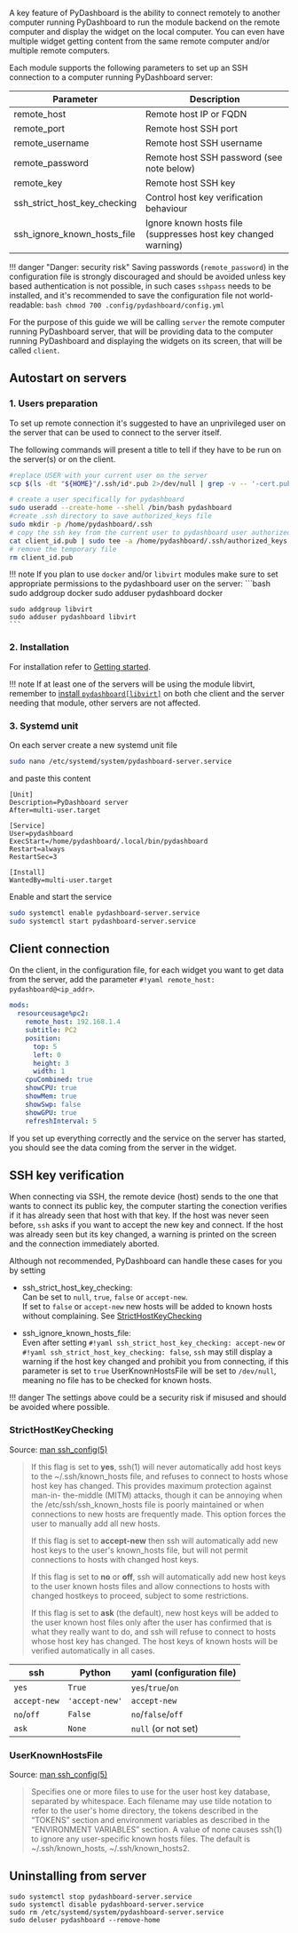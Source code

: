 A key feature of PyDashboard is the ability to connect remotely to another computer running PyDashboard to run the
module backend on the remote computer and display the widget on the local computer. You can even have multiple widget
getting content from the same remote computer and/or multiple remote computers.

Each module supports the following parameters to set up an SSH connection to a computer running PyDashboard server:

| Parameter                    | Description                                                   |
|------------------------------|---------------------------------------------------------------|
| remote_host                  | Remote host IP or FQDN                                        |
| remote_port                  | Remote host SSH port                                          |
| remote_username              | Remote host SSH username                                      |
| remote_password              | Remote host SSH password (see note below)                     |
| remote_key                   | Remote host SSH key                                           |
| ssh_strict_host_key_checking | Control host key verification behaviour                       |
| ssh_ignore_known_hosts_file  | Ignore known hosts file (suppresses host key changed warning) |

!!! danger "Danger: security risk"
    Saving passwords (`remote_password`) in the configuration file is strongly discouraged and should be avoided unless key based
    authentication is not possible, in such cases `sshpass` needs to be installed, and it's recommended to save the 
    configuration file not world-readable:
    ```bash
    chmod 700 .config/pydashboard/config.yml
    ```

For the purpose of this guide we will be calling `server` the remote computer running PyDashboard server, that will
be providing data to the computer running PyDashboard and displaying the widgets on its screen,
that will be called `client`.


## Autostart on servers
### 1. Users preparation
To set up remote connection it's suggested to have an unprivileged user on the server that can be used to connect 
to the server itself.

The following commands will present a title to tell if they have to be run on the server(s) or on the client. 

```bash title="client"
#replace USER with your current user on the server
scp $(ls -dt "${HOME}"/.ssh/id*.pub 2>/dev/null | grep -v -- '-cert.pub$' | head -n 1) USER@server:client_id.pub
```

```bash title="server"
# create a user specifically for pydashboard 
sudo useradd --create-home --shell /bin/bash pydashboard
#create .ssh directory to save authorized_keys file
sudo mkdir -p /home/pydashboard/.ssh
# copy the ssh key from the current user to pydashboard user authorized keys 
cat client_id.pub | sudo tee -a /home/pydashboard/.ssh/authorized_keys > /dev/null
# remove the temporary file
rm client_id.pub
```

!!! note
    If you plan to use `docker` and/or `libvirt` modules make sure to set appropriate permissions to the pydashboard user on
    the server:
    ```bash
    sudo addgroup docker
    sudo adduser pydashboard docker
    
    sudo addgroup libvirt
    sudo adduser pydashboard libvirt
    ```

### 2. Installation
For installation refer to [Getting started](../getting_started.md). 

!!! note
    If at least one of the servers will be using the module libvirt, remember to 
    [install `pydashboard[libvirt]`](../getting_started.md/#libvirt)
    on both che client and the server needing that module, other servers are not affected.


### 3. Systemd unit


On each server create a new systemd unit file

```bash
sudo nano /etc/systemd/system/pydashboard-server.service
```

and paste this content
``` title="/etc/systemd/system/pydashboard-server.service"
[Unit]
Description=PyDashboard server
After=multi-user.target 

[Service]
User=pydashboard
ExecStart=/home/pydashboard/.local/bin/pydashboard
Restart=always
RestartSec=3

[Install]
WantedBy=multi-user.target
```

Enable and start the service
```bash
sudo systemctl enable pydashboard-server.service
sudo systemctl start pydashboard-server.service
```

## Client connection
On the client, in the configuration file, for each widget you want to get data from the server, add the parameter
`#!yaml remote_host: pydashboard@<ip_addr>`.

```yaml title="Full example"
mods:
  resourceusage%pc2:
    remote_host: 192.168.1.4
    subtitle: PC2
    position:
      top: 5
      left: 0
      height: 3
      width: 1
    cpuCombined: true
    showCPU: true
    showMem: true
    showSwp: false
    showGPU: true
    refreshInterval: 5
```

If you set up everything correctly and the service on the server has started,
you should see the data coming from the server in the widget.


## SSH key verification

When connecting via SSH, the remote device (host) sends to the one that wants to connect its public key,
the computer starting the conection verifies if it has already seen that host with that key.
If the host was never seen before, `ssh` asks if you want to accept the new key and connect. If the host was
already seen but its key changed, a warning is printed on the screen and the connection immediately aborted.

Although not recommended, PyDashboard can handle these cases for you by setting

- ssh_strict_host_key_checking: <br> 
  Can be set to `null`, `true`, `false` or `accept-new`. <br>
  If set to `false` or `accept-new` new hosts will be added to known hosts without complaining.
  See [StrictHostKeyChecking](#stricthostkeychecking)

- ssh_ignore_known_hosts_file: <br>
  Even after setting `#!yaml ssh_strict_host_key_checking: accept-new` or `#!yaml ssh_strict_host_key_checking: false`,
  `ssh` may still display a warning if the host key changed and prohibit you from connecting, if this parameter
  is set to `true` UserKnownHostsFile will be set to `/dev/null`, meaning no file has to be checked for known hosts.

!!! danger
    The settings above could be a security risk if misused and should be avoided where possible.

### StrictHostKeyChecking
Source: [man ssh_config(5)](https://man7.org/linux/man-pages/man5/ssh_config.5.html)

> If this flag is set to **yes**, ssh(1) will never
> automatically add host keys to the ~/.ssh/known_hosts
> file, and refuses to connect to hosts whose host key has
> changed. This provides maximum protection against man-in-
> the-middle (MITM) attacks, though it can be annoying when
> the /etc/ssh/ssh_known_hosts file is poorly maintained or
> when connections to new hosts are frequently made. This
> option forces the user to manually add all new hosts.
>
> If this flag is set to **accept-new** then ssh will
> automatically add new host keys to the user's known_hosts
> file, but will not permit connections to hosts with
> changed host keys.
>
> If this flag is set to **no** or **off**, ssh
> will automatically add new host keys to the user known
> hosts files and allow connections to hosts with changed
> hostkeys to proceed, subject to some restrictions.
>
> If this flag is set to **ask** (the default), new host keys will
> be added to the user known host files only after the user
> has confirmed that is what they really want to do, and ssh
> will refuse to connect to hosts whose host key has
> changed. The host keys of known hosts will be verified
> automatically in all cases.

| ssh          | Python         | yaml (configuration file) |
|--------------|----------------|---------------------------|
| `yes`        | `True`         | `yes`/`true`/`on`         |
| `accept-new` | `'accept-new'` | `accept-new`              |
| `no`/`off`   | `False`        | `no`/`false`/`off`        |
| `ask`        | `None`         | `null` (or not set)       |


### UserKnownHostsFile
Source: [man ssh_config(5)](https://man7.org/linux/man-pages/man5/ssh_config.5.html)

> Specifies one or more files to use for the user host key
> database, separated by whitespace.  Each filename may use
> tilde notation to refer to the user's home directory, the
> tokens described in the “TOKENS” section and environment
> variables as described in the “ENVIRONMENT VARIABLES”
> section.  A value of none causes ssh(1) to ignore any
> user-specific known hosts files.  The default is
> ~/.ssh/known_hosts, ~/.ssh/known_hosts2.





## Uninstalling from server

```
sudo systemctl stop pydashboard-server.service
sudo systemctl disable pydashboard-server.service
sudo rm /etc/systemd/system/pydashboard-server.service
sudo deluser pydashboard --remove-home
```

